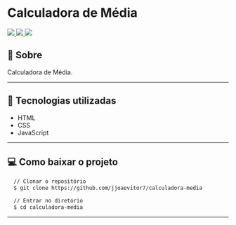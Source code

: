 # Calculadora de Média

<a href="https://forthebadge.com"> <img src="https://forthebadge.com/images/badges/uses-html.svg" /> </a>
<a href="https://forthebadge.com"> <img src="https://forthebadge.com/images/badges/uses-css.svg" /> </a>
<a href="https://forthebadge.com"> <img src="https://forthebadge.com/images/badges/uses-js.svg" /> </a>

## :scroll: Sobre

Calculadora de Média.

---

## :rocket: Tecnologias utilizadas

- HTML
- CSS
- JavaScript

---

## :computer: Como baixar o projeto

```bash
  // Clonar o repositório
  $ git clone https://github.com/jjoaovitor7/calculadora-media

  // Entrar no diretório
  $ cd calculadora-media
```

---
